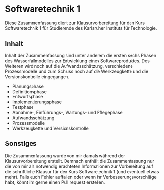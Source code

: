 # Softwaretechnik 1
Diese Zusammenfassung dient zur Klausurvorbereitung für den Kurs Softwaretechnik 1 für Studierende des Karlsruher Instituts für Technologie.

## Inhalt
Inhalt der Zusammenfassung sind unter anderem die ersten sechs Phasen des Wasserfallmodelles zur Entwicklung eines Softwareproduktes.
Des Weiteren wird noch auf die Aufwandsschätzung, verschiedene Prozessmodelle und zum Schluss noch auf die Werkzeugkette und die Versionskontrolle eingegangen.

* Planungsphase
* Definitionsphase
* Entwurfsphase
* Implementierungsphase
* Testphase
* Abnahme-, Einführungs-, Wartungs- und Pflegephase
* Aufwandsschätzung
* Prozessmodelle
* Werkzeugkette und Versionskontrolle

## Sonstiges
Die Zusammenfassung wurde von mir damals während der Klausurvorbereitung erstellt. Demnach enthält die Zusammenfassung nur die von mir als
notwendig erachteten Informationen zur Vorbereitung auf die schriftliche Klausur für den Kurs Softwaretechnik 1 (und eventuell etwas mehr).
Falls euch Fehler auffallen oder wenn ihr Verbesserungsvorschläge habt, könnt ihr gerne einen Pull request erstellen.
